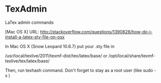 TexAdmin
========

LaTex admin commands


[Mac OS X]
URL: http://stackoverflow.com/questions/1390828/how-do-i-install-a-latex-sty-file-on-osx

In Mac OS X (Snow Leopard 10.6.7) put your .sty file in

/usr/local/texlive/2011/texmf-dist/tex/latex/base/
or
/opt/local/share/texmf-texlive/tex/latex/base/

Then, run texhash command. Don't forget to stay as a root user (like sudo -s )
